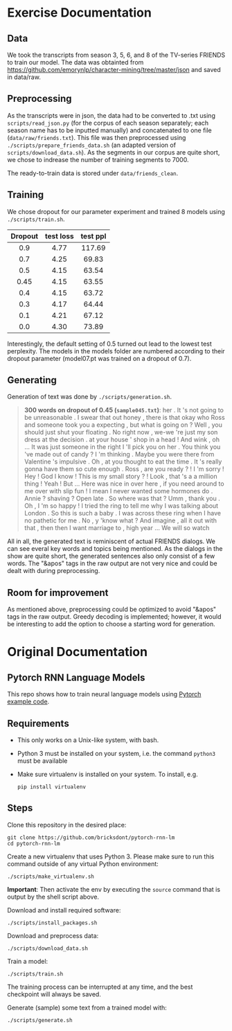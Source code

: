 # Exercise Documentation

## Data
We took the transcripts from season 3, 5, 6, and 8 of the TV-series FRIENDS to train our model.
The data was obtainted from https://github.com/emorynlp/character-mining/tree/master/json and saved in data/raw.

## Preprocessing
As the transcripts were in json, the data had to be converted to .txt using ```scripts/read_json.py``` (for the corpus of each season separately; each season name has to be inputted manually) and concatenated to one file (```data/raw/friends.txt```). This file was then preprocessed using ```./scripts/prepare_friends_data.sh``` (an adapted version of ```scripts/download_data.sh```). As the segments in our corpus are quite short, we chose to indrease the number of training segments to 7000.

The ready-to-train data is stored under ```data/friends_clean```.

## Training

We chose dropout for our parameter experiment and trained 8 models using ```./scripts/train.sh```.

 | Dropout | test loss | test ppl | 
 | :---: | :---: | :---: | 
 | 0.9 | 4.77 | 117.69 | 
 | 0.7 | 4.25 | 69.83 | 
 | 0.5 | 4.15 | 63.54 | 
 | 0.45 | 4.15 | 63.55 | 
 | 0.4 | 4.15 | 63.72 | 
 | 0.3 | 4.17 | 64.44 | 
 | 0.1 | 4.21 | 67.12 | 
 | 0.0 | 4.30 | 73.89 | 

Interestingly, the default setting of 0.5 turned out lead to the lowest test perplexity.
The models in the models folder are numbered according to their dropout parameter (model07.pt was trained on a dropout of 0.7).

## Generating

Generation of text was done by ```./scripts/generation.sh```.


>**300 words on dropout of 0.45 (```sample045.txt```)**:
her . It &apos;s not going to be unreasonable . <eos> I swear that out honey , there is that
okay who Ross and someone took you <unk> a expecting , but what is going on ? <eos> Well ,
you should just shut your floating <unk> . No right now , we-we &apos;re just my son dress at the
decision . <unk> at your house &apos; shop in a head ! And wink , oh ... It was just
someone in the right I &apos;ll pick you on her . <eos> You think you &apos;ve made out of candy
? <eos> I &apos;m thinking . Maybe you were there from Valentine &apos;s impulsive . Oh , at you thought
to eat the time . It &apos;s really gonna have them so cute enough . <eos> Ross , are you
ready ? ! <eos> I &apos;m sorry ! <eos> Hey ! God I know ! This is my small story
? ! Look , that &apos;s a a million thing ! <eos> Yeah ! <eos> But ... Here was nice
in over here , <unk> if you need around to me over with slip fun ! I mean I never
wanted some hormones do . <eos> Annie ? shaving ? <eos> Open late . <eos> So where was that ?
<eos> Umm , thank you . Oh , I &apos;m so happy ! I tried the ring to tell me
why I was talking about London . <eos> So this is such a baby . I was across these ring
when I have no pathetic for me . <eos> No , y &apos;know what ? And imagine , all it
out with that <unk> , then then I want marriage to <unk> , high year ... We will so watch

All in all, the generated text is reminiscent of actual FRIENDS dialogs. We can see everal key words and topics being mentioned. As the dialogs in the show are quite short, the generated sentences also only consist of a few words. The "&apos" tags in the raw output are not very nice and could be dealt with during preprocessing.

## Room for improvement
As mentioned above, preprocessing could be optimized to avoid "&apos" tags in the raw output.
Greedy decoding is implemented; however, it would be interesting to add the option to choose a starting word for generation.


# Original Documentation

## Pytorch RNN Language Models

This repo shows how to train neural language models using [Pytorch example code](https://github.com/pytorch/examples/tree/master/word_language_model).

## Requirements

- This only works on a Unix-like system, with bash.
- Python 3 must be installed on your system, i.e. the command `python3` must be available
- Make sure virtualenv is installed on your system. To install, e.g.

    `pip install virtualenv`

## Steps

Clone this repository in the desired place:

    git clone https://github.com/bricksdont/pytorch-rnn-lm
    cd pytorch-rnn-lm

Create a new virtualenv that uses Python 3. Please make sure to run this command outside of any virtual Python environment:

    ./scripts/make_virtualenv.sh

**Important**: Then activate the env by executing the `source` command that is output by the shell script above.

Download and install required software:

    ./scripts/install_packages.sh

Download and preprocess data:

    ./scripts/download_data.sh

Train a model:

    ./scripts/train.sh

The training process can be interrupted at any time, and the best checkpoint will always be saved.

Generate (sample) some text from a trained model with:

    ./scripts/generate.sh
